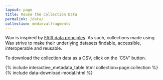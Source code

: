 ```yaml
---
layout: page
title: Reuse the Collection Data
permalink: /data/
collection: medievalfragments
---
```


Wax is inspired by [FAIR data principles](https://journal.code4lib.org/articles/13427). As such, collections made using Wax strive to make their underlying datasets findable, accessible, interoperable and reusable.

To download the collection data as a CSV, click on the 'CSV' button.

{% include interactive_metadata_table.html collection=page.collection %}
{% include data-download-modal.html %}

